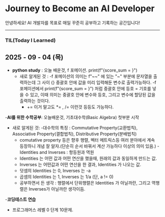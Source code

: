 # Journey to Become an AI Developer
안녕하세요! AI 개발자를 목표로 매일 꾸준히 공부하고 기록하는 공간입니다!

---

### TIL(Today I Learned)

## 2025 - 09 - 04 (목)
- **python study** : 오늘 배운것, f 포메이션. print(f"{score_sum = }")
  - 새로 알게된 것 :
    -f 포메이션의 의미는 f"~~" 에 있는 "~" 부분에 문자열을 출력하는데 그 사이 {} 중괄호 안에 값을 미리 입력해둔 변수로 출력가능하다.
    -f 포메이션에서 print(f"{score_sum = }") 처럼 중괄호 안에 등호 = 기호를 넣을 수 있고, 이때 의미는 중괄호 안에 변수와 등호, 그리고 변수에 할당된 값을 출력하는 것이다.
    - += 이거 말고도 *= , /= 이런것 등등도 가능하다.

-**AI를 위한 수학공부**: 오늘배운것, 기초대수학(Basic Algebra) 첫부분 시작
 - 새로 알게된 것: 
   -대수학의 특징 : Commutative Property(교환법칙), Associative Property(결합법칙), Distributive Property(분배법칙)
    - comutative property 등은 향후 행렬, 벡터 메트릭스등 여러 분야에서 계속 등장하니 개념 잘 알자.(단순히 순서 바꿔서 계산 가능하다 이상의 의미 있음.)
   -Identities and Inverses : 항등원과 역원
    - Identities 는 어떤 값과 어떤 연산을 했을때, 원래의 값과 동일하게 만드는 값.
    - Inverses 는 어떤값과 어떤 연산을 한 결과, Identities 가 나오는 값.
    - 덧셈의 Identities 는 0, Inverses 는 -a
    - 곱셈의 Identities 는 1, Inverses 는 1/a (단, a != 0)
    - 공부하면서 든 생각 : 행렬에서 단위행렬은 Identities 가 아닐까란, 그리고 역행렬은 Inverses가 아닐까란 생각이듬.

-**코딩테스트 연습**
 - 프로그래머스 레벨 0 단계 10문제.
     
